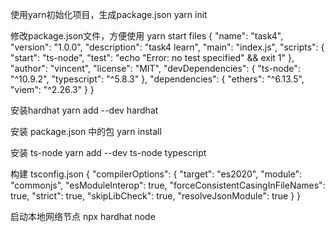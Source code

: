 使用yarn初始化项目，生成package.json
yarn init

修改package.json文件，方便使用 yarn start files
{
  "name": "task4",
  "version": "1.0.0",
  "description": "task4 learn",
  "main": "index.js",
  "scripts": {
    "start": "ts-node",
    "test": "echo \"Error: no test specified\" && exit 1"
  },
  "author": "vincent",
  "license": "MIT",
  "devDependencies": {
    "ts-node": "^10.9.2",
    "typescript": "^5.8.3"
  },
  "dependencies": {
    "ethers": "^6.13.5",
    "viem": "^2.26.3"
  }
}

安装hardhat
yarn add --dev hardhat

安装 package.json 中的包
yarn install

安装 ts-node
yarn add --dev ts-node typescript

构建 tsconfig.json
{
  "compilerOptions": {
    "target": "es2020",
    "module": "commonjs",
    "esModuleInterop": true,
    "forceConsistentCasingInFileNames": true,
    "strict": true,
    "skipLibCheck": true,
    "resolveJsonModule": true
  }
}

启动本地网络节点
npx hardhat node



